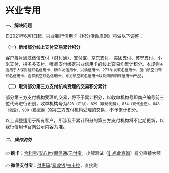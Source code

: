 # 兴业专用

**一、解决问题**

自2021年6月1日起，兴业银行信用卡《积分活动规则》将做以下调整：

**（一）新增部分线上支付交易累计积分**

客户每月通过微信支付（财付通）、支付宝、京东支付、美团支付、苏宁支付、小米支付、拼多多支付、唯品支付绑定兴业信用卡的线上交易均累计积分。本规则`不适用于人保财险联名信用卡、新车友信用卡、兴油信用卡、273车友联名信用卡、厦门航空白鹭联名信用卡、吉祥航空联名信用卡、东方航空联名信用卡以及南航明珠信用卡`产品。

**（二）取消部分第三方支付机构受理的交易积分累计**

部分第三方支付机构受理的交易，将不予累计积分，以收单机构号即商户编号前三位代码进行识别，收单机构号为`823（汇付）、829（联动优势）、834（现代金控）、848（钱宝）、900（畅捷通）`的第三方支付机构受理的交易，不予累计积分。

以上调整适用于所有客户，所涉及不累计积分的第三方支付机构将不定期更新，以我行信用卡官网公示内容为准。

##### 二、操作姿势

👉**刷卡：**[合利宝](tool/hlb.md)/[安心付](tool/axf.md)/[恒信通](tool/hxt.md)/[云付宝](tool/yfb.md)，小额测试（[:link: 点此查询](https://www.zjkmkj.com/Weixin/index)）有分直接大额

👉**微信支付宝：**[付惠码](tool/fhm.md)/[易收钱](tool/ysq.md)/[拉卡拉](tool/lkl.md)，直接刷
